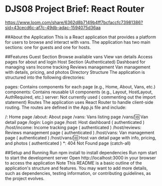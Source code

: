 # DJS08 Project Brief: React Router 

https://www.loom.com/share/6362d8b7149b4ff7bcfaccfc73981386?sid=43cecd6c-af7c-49db-adac-1594075d36aa

##About the Application
This is a React application that provides a platform for users to browse and interact with vans. The application has two main sections: one for guests and one for hosts.

##Features
Guest Section
Browse available vans
View van details
Access pages for about and login
Host Section (Authenticated)
Dashboard for managing vans
Income tracking
Reviews management
Van management with details, pricing, and photos
Directory Structure
The application is structured into the following directories:

pages: Contains components for each page (e.g., Home, About, Vans, etc.)
components: Contains reusable UI components (e.g., Layout, HostLayout, AuthRequired, etc.)
server: Not currently used ( commenting out the import statement)
Routes
The application uses React Router to handle client-side routing. The routes are defined in the App.js file and include:

/: Home page
/about: About page
/vans: Vans listing page
/vans/:id: Van detail page
/login: Login page
/host: Host dashboard ( authenticated )
/host/income: Income tracking page ( authenticated )
/host/reviews: Reviews management page ( authenticated )
/host/vans: Van management page ( authenticated )
/host/vans/:id: Host van detail page with info, pricing, and photos ( authenticated )
*: 404 Not Found page (catch-all)

##Setup and Running
Run npm install to install dependencies
Run npm start to start the development server
Open http://localhost:3000 in your browser to access the application
Note
This README is a basic outline of the application's structure and features. You may want to add more details, such as dependencies, testing information, or contributing guidelines, as the project evolves.
